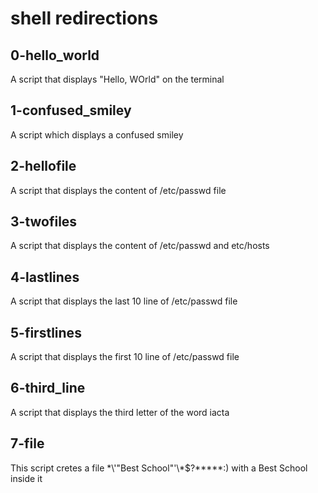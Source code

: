 # shell redirections

## 0-hello_world
A script that displays "Hello, WOrld" on the terminal

## 1-confused_smiley
A script which displays a confused smiley

## 2-hellofile
A script that displays the content of /etc/passwd file

## 3-twofiles
A script that displays the content of /etc/passwd and etc/hosts

## 4-lastlines
A script that displays the last 10 line of /etc/passwd file

## 5-firstlines
A script that displays the first 10 line of /etc/passwd file

## 6-third_line
A script that displays the third letter of the word iacta

## 7-file
This script cretes a file \*\\'"Best School"\'\\*$\?\*\*\*\*\*:) with a Best School inside it

##
